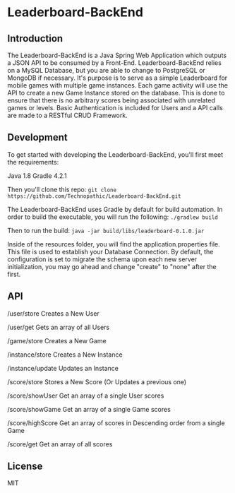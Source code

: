 # Leaderboard-BackEnd


## Introduction
The Leaderboard-BackEnd is a Java Spring Web Application which outputs a JSON API to be consumed by a Front-End. Leaderboard-BackEnd relies on a MySQL Database, but you are able to change to PostgreSQL or MongoDB if necessary. It's purpose is to serve as a simple Leaderboard for mobile games with multiple game instances. Each game activity will use the API to create a new Game Instance stored on the database. This is done to ensure that there is no arbitrary scores being associated with unrelated games or levels. Basic Authentication is included for Users and a API calls are made to a RESTful CRUD Framework.

## Development
To get started with developing the Leaderboard-BackEnd, you'll first meet the requirements:

Java 1.8
Gradle 4.2.1

Then you'll clone this repo:
```git clone https://github.com/Technopathic/Leaderboard-BackEnd.git```

The Leaderboard-BackEnd uses Gradle by default for build automation. In order to build the executable, you will run the following:
```./gradlew build```

Then to run the build:
```java -jar build/libs/leaderboard-0.1.0.jar```

Inside of the resources folder, you will find the application.properties file. This file is used to establish your Database Connection. By default, the configuration is set to migrate the schema upon each new server initialization, you may go ahead and change "create" to "none" after the first.

## API

/user/store
Creates a New User

/user/get
Gets an array of all Users

/game/store
Creates a New Game

/instance/store
Creates a New Instance

/instance/update
Updates an Instance

/score/store
Stores a New Score (Or Updates a previous one)

/score/showUser
Get an array of a single User scores

/score/showGame
Get an array of a single Game scores

/score/highScore
Get an array of scores in Descending order from a single Game

/score/get
Get an array of all scores


## License
MIT

